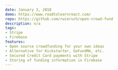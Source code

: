 ```yaml
---
date: January 3, 2018
demo: https://www.roadtolearnreact.com/
repo: https://github.com/rwieruch/open-crowd-fund
description: n/a
tags:
- Stripe
- Firebase
features:
- Open source crowdfunding for your own ideas
- Alternative for Kickstarter, GoFundMe, etc.
- Secured Credit Card payments with Stripe
- Storing of funding information in Firebase
---
```

